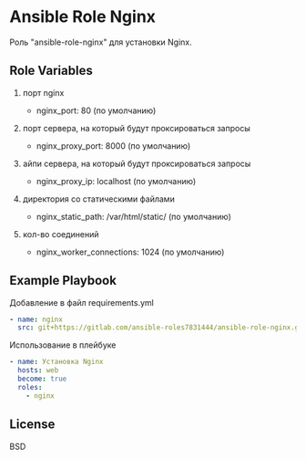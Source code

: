 Ansible Role Nginx
=========

Роль "ansible-role-nginx" для установки Nginx.

Role Variables
--------------

1. порт nginx
    - nginx_port: 80 (по умолчанию)

2. порт сервера, на который будут проксироваться запросы
    - nginx_proxy_port: 8000 (по умолчанию)

3. айпи сервера, на который будут проксироваться запросы
    - nginx_proxy_ip: localhost (по умолчанию)

4. директория со статическими файлами
    - nginx_static_path: /var/html/static/ (по умолчанию)

5. кол-во соединений
    - nginx_worker_connections: 1024 (по умолчанию)

Example Playbook
----------------

Добавление в файл requirements.yml

```yaml
- name: nginx
  src: git+https://gitlab.com/ansible-roles7831444/ansible-role-nginx.git
```

Использование в плейбуке

```yaml
- name: Установка Nginx
  hosts: web
  become: true
  roles:
    - nginx
```

License
-------

BSD
